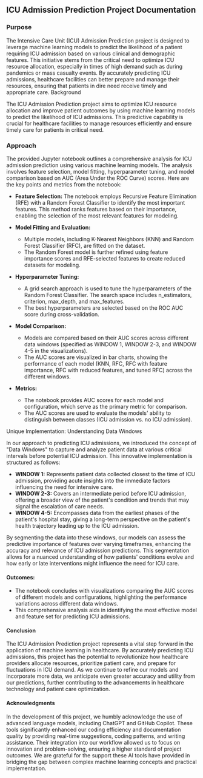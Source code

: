 ## ICU Admission Prediction Project Documentation
### Purpose

The Intensive Care Unit (ICU) Admission Prediction project is designed to leverage machine learning models to predict the likelihood of a patient requiring ICU admission based on various clinical and demographic features. This initiative stems from the critical need to optimize ICU resource allocation, especially in times of high demand such as during pandemics or mass casualty events. By accurately predicting ICU admissions, healthcare facilities can better prepare and manage their resources, ensuring that patients in dire need receive timely and appropriate care.
Background

The ICU Admission Prediction project aims to optimize ICU resource allocation and improve patient outcomes by using machine learning models to predict the likelihood of ICU admissions. This predictive capability is crucial for healthcare facilities to manage resources efficiently and ensure timely care for patients in critical need.

### Approach

The provided Jupyter notebook outlines a comprehensive analysis for ICU admission prediction using various machine learning models. The analysis involves feature selection, model fitting, hyperparameter tuning, and model comparison based on AUC (Area Under the ROC Curve) scores. Here are the key points and metrics from the notebook:

- **Feature Selection:** The notebook employs Recursive Feature Elimination (RFE) with a Random Forest Classifier to identify the most important features. This method ranks features based on their importance, enabling the selection of the most relevant features for modeling.</li>

- **Model Fitting and Evaluation:**
  - Multiple models, including K-Nearest Neighbors (KNN) and Random Forest Classifier (RFC), are fitted on the dataset.</li>
  - The Random Forest model is further refined using feature importance scores and RFE-selected features to create reduced datasets for modeling.

- **Hyperparameter Tuning:**
  - A grid search approach is used to tune the hyperparameters of the Random Forest Classifier. The search space includes n_estimators, criterion, max_depth, and max_features.
  - The best hyperparameters are selected based on the ROC AUC score during cross-validation.

- **Model Comparison:**
  - Models are compared based on their AUC scores across different data windows (specified as WINDOW 1, WINDOW 2-3, and WINDOW 4-5 in the visualizations).
  - The AUC scores are visualized in bar charts, showing the performance of each model (KNN, RFC, RFC with feature importance, RFC with reduced features, and tuned RFC) across the different windows.

- **Metrics:**
  - The notebook provides AUC scores for each model and configuration, which serve as the primary metric for comparison.
  - The AUC scores are used to evaluate the models' ability to distinguish between classes (ICU admission vs. no ICU admission).

Unique Implementation: Understanding Data Windows

In our approach to predicting ICU admissions, we introduced the concept of "Data Windows" to capture and analyze patient data at various critical intervals before potential ICU admission. This innovative implementation is structured as follows:

- **WINDOW 1:** Represents patient data collected closest to the time of ICU admission, providing acute insights into the immediate factors influencing the need for intensive care.
- **WINDOW 2-3:** Covers an intermediate period before ICU admission, offering a broader view of the patient's condition and trends that may signal the escalation of care needs.
- **WINDOW 4-5:** Encompasses data from the earliest phases of the patient's hospital stay, giving a long-term perspective on the patient's health trajectory leading up to the ICU admission.

By segmenting the data into these windows, our models can assess the predictive importance of features over varying timeframes, enhancing the accuracy and relevance of ICU admission predictions. This segmentation allows for a nuanced understanding of how patients' conditions evolve and how early or late interventions might influence the need for ICU care.

#### Outcomes:
  - The notebook concludes with visualizations comparing the AUC scores of different models and configurations, highlighting the performance variations across different data windows.
  - This comprehensive analysis aids in identifying the most effective model and feature set for predicting ICU admissions.

#### Conclusion

The ICU Admission Prediction project represents a vital step forward in the application of machine learning in healthcare. By accurately predicting ICU admissions, this project has the potential to revolutionize how healthcare providers allocate resources, prioritize patient care, and prepare for fluctuations in ICU demand. As we continue to refine our models and incorporate more data, we anticipate even greater accuracy and utility from our predictions, further contributing to the advancements in healthcare technology and patient care optimization.

#### Acknowledgments

In the development of this project, we humbly acknowledge the use of advanced language models, including ChatGPT and GitHub Copilot. These tools significantly enhanced our coding efficiency and documentation quality by providing real-time suggestions, coding patterns, and writing assistance. Their integration into our workflow allowed us to focus on innovation and problem-solving, ensuring a higher standard of project outcomes. We are grateful for the support these AI tools have provided in bridging the gap between complex machine learning concepts and practical implementation.

